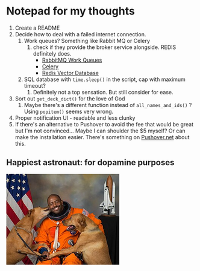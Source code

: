 # Notepad for my thoughts

1. Create a README
2. Decide how to deal with a failed internet connection.
    1. Work queues? Something like Rabbit MQ or Celery
        1. check if they provide the broker service alongside. REDIS definitely does.
            - [RabbitMQ Work Queues](https://rabbitmq.com/tutorials/tutorial-two-python.html)
            - [Celery](https://docs.celeryq.dev/en/stable/index.html)
            - [Redis Vector Database](https://redis.io/docs/get-started/vector-database/)
    2. SQL database with ```time.sleep()``` in the script, cap with maximum timeout?
        1. Definitely not a top sensation. But still consider for ease.
3. Sort out ```get_deck_dict()``` for the love of God
    1. Maybe there's a different function instead of ```all_names_and_ids()``` ? Using ```popitem()``` seems very wrong.
4. Proper notification UI - readable and less clunky
5. If there's an alternative to Pushover to avoid the fee that would be great but I'm not convinced... Maybe I can shoulder the $5 myself? Or can make the installation easier. There's something on [Pushover.net](https://support.pushover.net/i37-including-an-open-source-application-s-api-token-in-its-source-code) about this.

## Happiest astronaut:  for dopamine purposes

![Happiest Astronaut](/happy%20astronaut.jpg)
